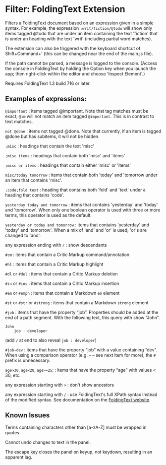 # Filter: FoldingText Extension

Filters a FoldingText document based on an expression given in a simple syntax. For example, the expression `;writ/fiction/@todo` will show only items tagged @todo that are under an item containing the text 'fiction' that is under an heading with the text 'writ' (including partial word matches).

The extension can also be triggered with the keyboard shortcut of Shift+Command+' (this can be changed near the end of the main.js file).

If the path cannot be parsed, a message is logged to the console. (Access the console in FoldingText by holding the Option key when you launch the app; then right-click within the editor and choose 'Inspect Element'.)

Requires FoldingText 1.3 build 716 or later.

## Examples of expressions:

`@important`
: items tagged @important. Note that tag matches must be exact; `@im` will not match an item tagged `@important`. This is in contrast to text matches.

`not @done`
: items not tagged @done. Note that currently, if an item is tagged @done but has subitems, it will not be hidden.

`;misc`
: headings that contain the text 'misc'

`;misc items`
: headings that contain both 'misc' and 'items'

`;misc or items`
: headings that contain either 'misc' or 'items'

`misc/today tomorrow`
: items that contain both 'today' and 'tomorrow under an item that contains 'misc'.

`;code;fold text`
: heading that contains both 'fold' and 'text' under a heading that contains 'code'.

`yesterday today and tomorrow`
: items that contains 'yesterday' and 'today' and 'tomorrow'. When only one boolean operator is used with three or more terms, this operator is used as the default.

`yesterday or today and tomorrow`
: items that contains 'yesterday' and 'today' and 'tomorrow'. When a mix of 'and' and 'or' is used, 'or's are changed to 'and'.

any expression ending with `/`
: show descendants

`#cm`
: items that contain a Critic Markup command/annotation

`#hl`
: items that contain a Critic Markup highlight

`#dl` or `#del`
: items that contain a Critic Markup deletion

`#in` or `#ins`
: items that contain a Critic Markup insertion

`#em` or `#emph`
: items that contain a Markdown `em` element

`#st` or `#str` or `#strong`
: items that contain a Markdown `strong` element

`#job`
: items that have the property “job”. Properties should be added at the end of a path segment. With the following text, this query with show “John”.

    John
        job : developer

(add `/` at end to also reveal `job : developer`)

`#job~dev`
: items that have the property “job” with a value containing “dev”. When using a comparison operator (e.g. `~` – see next item for more), the `#` prefix is unnecessary.

`age>30`, `age<20`, `age>=25`:
: items that have the property “age” with values < 30, etc.

any expression starting with `>`
: don't show ancestors

any expression starting with `/`
: use FoldingText's full XPath syntax instead of the modified syntax. See documentation on the [FoldingText website](http://www.foldingtext.com/sdk/nodepaths/).

## Known Issues

Terms containing characters other than [a-zA-Z] must be wrapped in quotes.

Cannot undo changes to text in the panel.

The escape key closes the panel on keyup, not keydown, resulting in an apparent lag.
